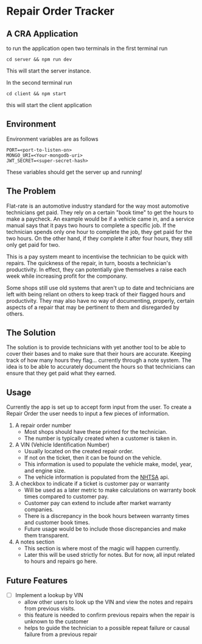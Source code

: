# Repair Order Tracker

## A CRA Application

to run the application open two terminals
in the first terminal run 
```console
cd server && npm run dev
```
This will start the server instance.

In the second terminal run
```console
cd client && npm start
```
this will start the client application

## Environment

Environment variables are as follows
```
PORT=<port-to-listen-on>
MONGO_URI=<Your-mongodb-uri>
JWT_SECRET=<super-secret-hash>
```
These variables should get the server up
and running!

## The Problem

Flat-rate is an automotive industry standard for
the way most automotive technicians get paid. They
rely on a certain "book time" to get the hours to 
make a paycheck. An example would be if a vehicle 
came in, and a service manual says that it pays two
hours to complete a specific job. If the technician
spends only one hour to complete the job, they get
paid for the two hours. On the other hand, if they
complete it after four hours, they still only get
paid for two.

This is a pay system meant to incentivise the technician
to be quick with repairs. The quickness of the repair, in
turn, boosts a technician's productivity. In effect, they
can potentially give themselves a raise each week while
increasing profit for the componany.

Some shops still use old systems that aren't up to date
and technicians are left with being reliant on others to
keep track of their flagged hours and productivity. They
may also have no way of documenting, properly, certain
aspects of a repair that may be pertinent to them and 
disregarded by others.

## The Solution

The solution is to provide technicians with
yet another tool to be able to cover their
bases and to make sure that their hours are
accurate. Keeping track of how many hours
they flag... currently through a note system.
The idea is to be able to accurately document
the hours so that technicians can ensure that
they get paid what they earned.

## Usage

Currently the app is set up to accept form
input from the user. To create a Repair Order
the user needs to input a few pieces of information.

1. A repair order number
    - Most shops should have these printed for the technician.
    - The number is typically created when a customer is taken in.
2. A VIN (Vehicle Identification Number)
    - Usually located on the created repair order.
    - If not on the ticket, then it can be found on the vehicle.
    - This information is used to populate the vehicle make, model, year, and engine size.
    - The vehicle information is populated from the [NHTSA](https://vpic.nhtsa.dot.gov/api/) api.
3. A checkbox to indicate if a ticket is customer pay or warranty
    - Will be used as a later metric to make calculations on warranty book times compared to customer pay.
    - Customer pay can extend to include after market warranty companies.
    - There is a discrepancy in the book hours between warranty times and customer book times.
    - Future usage would be to include those discrepancies and make them transparent.
4. A notes section
    - This section is where most of the magic will happen currently.
    - Later this will be used strictly for notes. But for now, all input related to hours and repairs go here.

## Future Features

- [ ] Implement a lookup by VIN
    - allow other users to look up the VIN and view the notes and repairs from previous visits.
    - this feature is needed to confirm previous repairs when the repair is unknown to the customer
    - helps to guide the technician to a possible repeat failure or causal failure from a previous repair